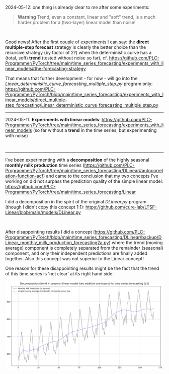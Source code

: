 2024-05-12: one thing is already clear to me after some experiments:

> **Warning**
Trend, even a constant, linear and "soft" trend, is a much harder problem for a (two-layer) linear model than noise!

<br/>

Good news! After the first couple of experiments I can say: the **direct multiple-step forecast** strategy is clearly the better choice than the recursive strategy (by factor of 2?) when the deterministic curve has a (total, soft) **trend** (tested without noise so far), cf. https://github.com/PLC-Programmer/PyTorch/tree/main/time_series_forecasting/experiments_with_linear_models#the-forecasting-strategy

That means that further development - for now - will go into the *Linear_deterministic_curve_forecasting_multiple_step.py* program only: https://github.com/PLC-Programmer/PyTorch/blob/main/time_series_forecasting/experiments_with_linear_models/direct_multiple-step_forecasting/Linear_deterministic_curve_forecasting_multiple_step.py

---

2024-05-11:
**Experiments with linear models**: https://github.com/PLC-Programmer/PyTorch/tree/main/time_series_forecasting/experiments_with_linear_models (so far without a **trend** in the time series, but experimenting with noise)

<br/>

---

I've been experimenting with a **decomposition** of the highly seasonal **monthly milk production** time series (https://github.com/PLC-Programmer/PyTorch/tree/main/time_series_forecasting/DLinear#autocorrelation-function-acf) and came to the conclusion that my two concepts I've working on did not surpass the prediction quality of the simple linear model: https://github.com/PLC-Programmer/PyTorch/tree/main/time_series_forecasting/Linear

I did a decomposition in the spirit of the original *DLinear.py* program (though I didn't copy this concept 1:1): https://github.com/cure-lab/LTSF-Linear/blob/main/models/DLinear.py

<br/>

After disappointing results I did a concept (https://github.com/PLC-Programmer/PyTorch/blob/main/time_series_forecasting/DLinear/backup/DLinear_monthly_milk_production_forecasting2a.py) where the trend (moving average) component is completely separated from the remainder (seasonal) component, and only their independent predictions are finally added together. Also this concept was not superior to the Linear concept!

One reason for these disappointing results might be the fact that the trend of this time series is 'not clear' at its right hand side:

![plot](./DLinear/backup/monthly_milk_production_forecasting2_00a.png)
